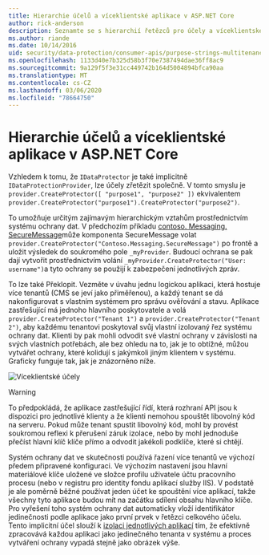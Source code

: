 ```yaml
---
title: Hierarchie účelů a víceklientské aplikace v ASP.NET Core
author: rick-anderson
description: Seznamte se s hierarchií řetězců pro účely a víceklientské architektury, protože se týká rozhraní API ochrany ASP.NET Core dat.
ms.author: riande
ms.date: 10/14/2016
uid: security/data-protection/consumer-apis/purpose-strings-multitenancy
ms.openlocfilehash: 1133d40e7b325d58b3f70e7387494dae36ff8ac9
ms.sourcegitcommit: 9a129f5f3e31cc449742b164d5004894bfca90aa
ms.translationtype: MT
ms.contentlocale: cs-CZ
ms.lasthandoff: 03/06/2020
ms.locfileid: "78664750"
---
```

# <a name="purpose-hierarchy-and-multi-tenancy-in-aspnet-core"></a>Hierarchie účelů a víceklientské aplikace v ASP.NET Core

Vzhledem k tomu, že `IDataProtector` je také implicitně `IDataProtectionProvider`, lze účely zřetězit společně. V tomto smyslu je `provider.CreateProtector([ "purpose1", "purpose2" ])` ekvivalentem `provider.CreateProtector("purpose1").CreateProtector("purpose2")`.

To umožňuje určitým zajímavým hierarchickým vztahům prostřednictvím systému ochrany dat. V předchozím příkladu [contoso. Messaging. SecureMessage](xref:security/data-protection/consumer-apis/purpose-strings#data-protection-contoso-purpose)může komponenta SecureMessage volat `provider.CreateProtector("Contoso.Messaging.SecureMessage")` po frontě a uložit výsledek do soukromého pole `_myProvider`. Budoucí ochrana se pak dají vytvořit prostřednictvím volání `_myProvider.CreateProtector("User: username")`a tyto ochrany se použijí k zabezpečení jednotlivých zpráv.

To lze také Překlopit. Vezměte v úvahu jednu logickou aplikaci, která hostuje více tenantů (CMS se jeví jako přiměřenou), a každý tenant se dá nakonfigurovat s vlastním systémem pro správu ověřování a stavu. Aplikace zastřešující má jednoho hlavního poskytovatele a volá `provider.CreateProtector("Tenant 1")` a `provider.CreateProtector("Tenant 2")`, aby každému tenantovi poskytoval svůj vlastní izolovaný řez systému ochrany dat. Klienti by pak mohli odvodit své vlastní ochrany v závislosti na svých vlastních potřebách, ale bez ohledu na to, jak je to obtížné, můžou vytvářet ochrany, které kolidují s jakýmkoli jiným klientem v systému. Graficky funguje tak, jak je znázorněno níže.

![Víceklientské účely](purpose-strings-multitenancy/_static/purposes-multi-tenancy.png)

>[!WARNING]
> To předpokládá, že aplikace zastřešující řídí, která rozhraní API jsou k dispozici pro jednotlivé klienty a že klienti nemohou spouštět libovolný kód na serveru. Pokud může tenant spustit libovolný kód, mohl by provést soukromou reflexi k přerušení záruk izolace, nebo by mohl jednoduše přečíst hlavní klíč klíče přímo a odvodit jakékoli podklíče, které si chtějí.

Systém ochrany dat ve skutečnosti používá řazení více tenantů ve výchozí předem připravené konfiguraci. Ve výchozím nastavení jsou hlavní materiálové klíče uložené ve složce profilu uživatele účtu pracovního procesu (nebo v registru pro identity fondu aplikací služby IIS). V podstatě je ale poměrně běžné používat jeden účet ke spouštění více aplikací, takže všechny tyto aplikace budou mít na začátku sdílení obsahu hlavního klíče. Pro vyřešení toho systém ochrany dat automaticky vloží identifikátor jedinečnosti podle aplikace jako první prvek v řetězci celkového účelu. Tento implicitní účel slouží k [izolaci jednotlivých aplikací](xref:security/data-protection/configuration/overview#per-application-isolation) tím, že efektivně zpracovává každou aplikaci jako jedinečného tenanta v systému a proces vytváření ochrany vypadá stejně jako obrázek výše.

